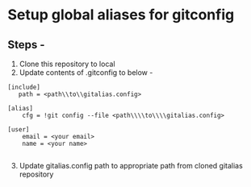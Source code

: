# Setup global aliases for gitconfig

## Steps - 
1. Clone this repository to local
2. Update contents of .gitconfig to below - 
```
[include]
   path = <path\\to\\gitalias.config>

[alias]
	cfg = !git config --file <path\\\\to\\\\gitalias.config>
	
[user]
	email = <your email>
	name = <your name>
	
```

3. Update gitalias.config path to appropriate path from cloned gitalias repository